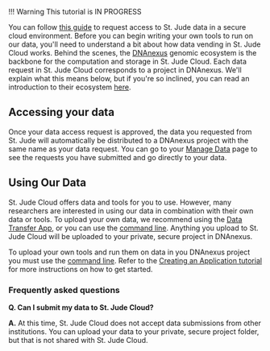 !!! Warning
    This tutorial is IN PROGRESS 

You can follow [this guide](../../guides/data/data-request.md) to request access to
St. Jude data in a secure cloud environment. Before you can begin writing your
own tools to run on our data, you'll need to understand a bit about how
data vending in St. Jude Cloud works. Behind the scenes, the [DNAnexus](https://www.dnanexus.com/) genomic ecosystem is the backbone for the computation
and storage in St. Jude Cloud. Each data request in St. Jude Cloud corresponds to a project in DNAnexus. We'll explain what this means below, but if you're so inclined, you can read an introduction to their ecosystem [here](https://wiki.dnanexus.com/UI/Quickstart). 

## Accessing your data

Once your data access request is approved, the data you requested from St. Jude will automatically be distributed to a DNAnexus project with the same name as your data request. You can go to your [Manage Data](https://platform.stjude.cloud/requests/manage) page to see the requests you have submitted and go directly to your data. 

## Using Our Data
St. Jude Cloud offers data and tools for you to use. However, many researchers are interested in using our data in combination with their own data or tools. To upload your own data, we recommend using the [Data Transfer App](data-transfer-app.md), or you can use the [command line](command-line.md). Anything you upload to St. Jude Cloud will be uploaded to your private, secure project in DNAnexus. 

To upload your own tools and run them on data in you DNAnexus project you must use the [command line](command-line.md). Refer to the [Creating an Application tutorial](../../guides/data/creating-an-app.md) for more instructions on how to get started.

### Frequently asked questions
**Q. Can I submit my data to St. Jude Cloud?**

**A.** At this time, St. Jude Cloud does not accept data submissions from other institutions. You can upload your data to your private, secure project folder, but that is not shared with St. Jude Cloud. 
